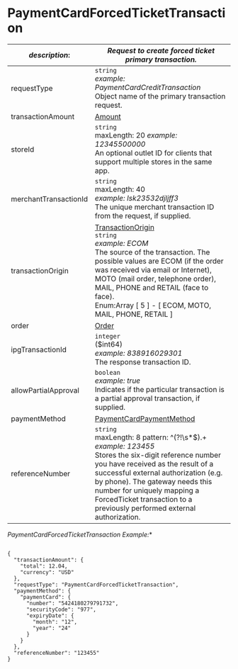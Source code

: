 
# PaymentCardForcedTicketTransaction

| *description*:   | *Request to create forced ticket primary transaction.*|
|----|----|
| requestType |    ``` string ```  <br/>  *example: PaymentCardCreditTransaction*  <br/> Object name of the primary transaction request.|
| transactionAmount | [Amount](?path=docs/schemas-md/Amount.md)|
| storeId |    ``` string ``` <br/> maxLength: 20  *example: 12345500000*  <br/>  An optional outlet ID for clients that support multiple stores in the same app.|
| merchantTransactionId |    ``` string ```   <br/> maxLength: 40  <br/> *example: lsk23532djljff3*  <br/> The unique merchant transaction ID from the request, if supplied.|
| transactionOrigin |  [TransactionOrigin](?path=docs/schemas-md/TransactionOrigin.md)  <br/>  ``` string ```  <br/>  *example: ECOM*  <br/> The source of the transaction. The possible values are ECOM (if the order was received via email or Internet), MOTO (mail order, telephone order), MAIL, PHONE and RETAIL (face to face). <br/>  Enum:Array [ 5 ] - [ ECOM, MOTO, MAIL, PHONE, RETAIL ]|
| order | [Order](?path=docs/schemas-md/Order.md)|
| ipgTransactionId |    ``` integer ```  <br/> ($int64)  <br/>  *example: 838916029301*  <br/> The response transaction ID.|
| allowPartialApproval |    ``` boolean ``` <br/>   *example: true* <br/>  Indicates if the particular transaction is a partial approval transaction, if supplied.|
| paymentMethod | [PaymentCardPaymentMethod](?path=docs/schemas-md/PaymentCardPaymentMethod.md)|
| referenceNumber |    ``` string ```  <br/> maxLength: 8  pattern: ^(?!\s*$).+   <br/> *example: 123455*  <br/> Stores the six-digit reference number you have received as the result of a successful external authorization (e.g. by phone). The gateway needs this number for uniquely mapping a ForcedTicket transaction to a previously performed external authorization.|   

*PaymentCardForcedTicketTransaction Example:**

```{r}

{
  "transactionAmount": {
    "total": 12.04,
    "currency": "USD"
  },
  "requestType": "PaymentCardForcedTicketTransaction",
  "paymentMethod": {
    "paymentCard": {
      "number": "5424180279791732",
      "securityCode": "977",
      "expiryDate": {
        "month": "12",
        "year": "24"
      }
    }
  },
  "referenceNumber": "123455"
}
```
